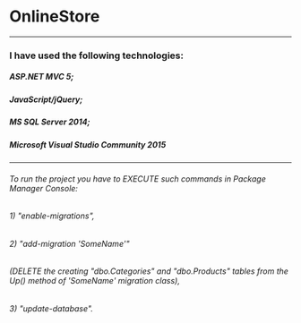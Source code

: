 # OnlineStore
***
### I have used the following technologies:
##### ASP.NET MVC 5;
##### JavaScript/jQuery;
##### MS SQL Server 2014;
##### Microsoft Visual Studio Community 2015
***
###### To run the project you have to EXECUTE such commands in Package Manager Console: 
###### 1) "enable-migrations", 
###### 2) "add-migration 'SomeName'"
###### 	(DELETE the creating "dbo.Categories" and "dbo.Products" tables from the Up() method of 'SomeName' migration class),
###### 3) "update-database".